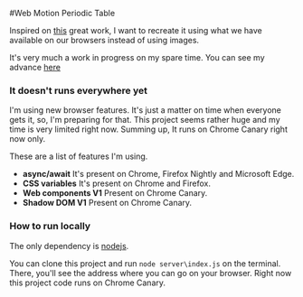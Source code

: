 #Web Motion Periodic Table

Inspired on [this](http://foxcodex.html.xdomain.jp/index.html) great work, I want to recreate it using what we have available on our browsers instead of using images.

It's very much a work in progress on my spare time. You can see my advance [here](https://hectorfhurtado.github.io/webmotionperiodictable/)

### It doesn't runs everywhere yet

I'm using new browser features. It's just a matter on time when everyone gets it, so, I'm preparing for that. This project seems rather huge and my time is very limited right now. Summing up, It runs on Chrome Canary right now only. 

These are a list of features I'm using.

- __async/await__ It's present on Chrome, Firefox Nightly and Microsoft Edge.
- __CSS variables__ It's present on Chrome and Firefox.
- __Web components V1__ Present on Chrome Canary.  
- __Shadow DOM V1__ Present on Chrome Canary.  

### How to run locally

The only dependency is [nodejs](http://nodejs.org/).

You can clone this project and run `node server\index.js` on the terminal. There, you'll see the address where you can go on your browser. Right now this project code runs on Chrome Canary.